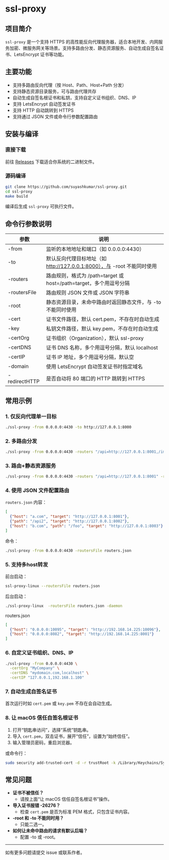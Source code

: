 # ssl-proxy

## 项目简介

`ssl-proxy` 是一个支持 HTTPS 的高性能反向代理服务器，适合本地开发、内网服务加密、微服务网关等场景。支持多路由分发、静态资源服务、自动生成自签名证书、LetsEncrypt 证书等功能。

## 主要功能
- 支持多路由反向代理（按 Host、Path、Host+Path 分发）
- 支持静态资源目录服务，可与路由代理共存
- 自动生成自签名根证书和私钥，支持自定义证书组织、DNS、IP
- 支持 LetsEncrypt 自动签发证书
- 支持 HTTP 自动跳转到 HTTPS
- 支持通过 JSON 文件或命令行参数配置路由

## 安装与编译

### 直接下载
前往 [Releases](https://github.com/suyashkumar/ssl-proxy/releases) 下载适合你系统的二进制文件。

### 源码编译
```bash
git clone https://github.com/suyashkumar/ssl-proxy.git
cd ssl-proxy
make build
```
编译后生成 `ssl-proxy` 可执行文件。

## 命令行参数说明

| 参数           | 说明                                                                                 |
|----------------|--------------------------------------------------------------------------------------|
| -from          | 监听的本地地址和端口（如 0.0.0.0:4430）                                              |
| -to            | 默认反向代理目标地址（如 http://127.0.0.1:8000），与 -root 不能同时使用               |
| -routers       | 路由规则，格式为 /path=target 或 host=/path=target，多个用逗号分隔                   |
| -routersFile   | 路由规则 JSON 文件或 JSON 字符串                                                     |
| -root          | 静态资源目录，未命中路由时返回静态文件，与 -to 不能同时使用                          |
| -cert          | 证书文件路径，默认 cert.pem，不存在时自动生成                                        |
| -key           | 私钥文件路径，默认 key.pem，不存在时自动生成                                         |
| -certOrg       | 证书组织（Organization），默认 ssl-proxy                                            |
| -certDNS       | 证书 DNS 名称，多个用逗号分隔，默认 localhost                                       |
| -certIP        | 证书 IP 地址，多个用逗号分隔，默认空                                                |
| -domain        | 使用 LetsEncrypt 自动签发证书时指定域名                                              |
| -redirectHTTP  | 是否自动将 80 端口的 HTTP 跳转到 HTTPS                                               |

## 常用示例

### 1. 仅反向代理单一目标
```bash
./ssl-proxy -from 0.0.0.0:4430 -to http://127.0.0.1:8000
```

### 2. 多路由分发
```bash
./ssl-proxy -from 0.0.0.0:4430 -routers "/api=http://127.0.0.1:8001,/img=http://127.0.0.1:8002"
```

### 3. 路由+静态资源服务
```bash
./ssl-proxy -from 0.0.0.0:4430 -routers "/api=http://127.0.0.1:8001" -root ./html
```

### 4. 使用 JSON 文件配置路由
`routers.json` 内容：
```json
[
  {"host": "a.com", "target": "http://127.0.0.1:8001"},
  {"path": "/api2", "target": "http://127.0.0.1:8002"},
  {"host": "b.com", "path": "/foo", "target": "http://127.0.0.1:8003"}
]
```
命令：
```bash
./ssl-proxy -from 0.0.0.0:4430 -routersFile routers.json
```

### 5. 支持多host转发
前台启动：
```bash
ssl-proxy-linux --routersFile routers.json
```
后台启动：
```bash
./ssl-proxy-linux  -routersFile routers.json -daemon
```
routers.json
```json
[
  {"host": "0.0.0.0:10095", "target": "http://192.168.14.225:10096"},
  {"host": "0.0.0.0:8082", "target": "http://192.168.14.225:8001"}
]
```

### 6. 自定义证书组织、DNS、IP
```bash
./ssl-proxy -from 0.0.0.0:4430 \
  -certOrg "MyCompany" \
  -certDNS "mydomain.com,localhost" \
  -certIP "127.0.0.1,192.168.1.100"
```

### 7. 自动生成自签名证书
首次运行时如 `cert.pem` 或 `key.pem` 不存在会自动生成。

### 8. 让 macOS 信任自签名根证书
1. 打开“钥匙串访问”，选择“系统”钥匙串。
2. 导入 `cert.pem`，双击证书，展开“信任”，设置为“始终信任”。
3. 输入管理员密码，重启浏览器。

或命令行：
```bash
sudo security add-trusted-cert -d -r trustRoot -k /Library/Keychains/System.keychain cert.pem
```

## 常见问题

- **证书不被信任？**
  - 请按上面“让 macOS 信任自签名根证书”操作。
- **导入证书报错 -26276？**
  - 检查 `cert.pem` 是否为标准 PEM 格式，只包含证书内容。
- **-root 和 -to 不能同时用？**
  - 只能二选一。
- **如何让未命中路由的请求有默认后端？**
  - 配置 -to 或 -root。

---

如有更多问题请提交 issue 或联系作者。
